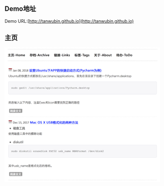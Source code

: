 ## Demo地址

Demo URL:[http://tanwubin.github.io](http://tanwubin.github.io)

## 主页

![](/upload/image/home.png)
